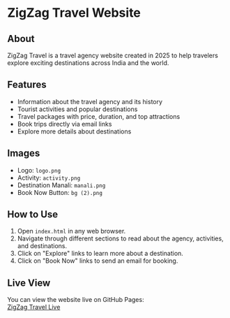 # ZigZag Travel Website

## About
ZigZag Travel is a travel agency website created in 2025 to help travelers explore exciting destinations across India and the world.

## Features
- Information about the travel agency and its history
- Tourist activities and popular destinations
- Travel packages with price, duration, and top attractions
- Book trips directly via email links
- Explore more details about destinations

## Images
- Logo: `logo.png`
- Activity: `activity.png`
- Destination Manali: `manali.png`
- Book Now Button: `bg (2).png`

## How to Use
1. Open `index.html` in any web browser.
2. Navigate through different sections to read about the agency, activities, and destinations.
3. Click on "Explore" links to learn more about a destination.
4. Click on "Book Now" links to send an email for booking.

## Live View
You can view the website live on GitHub Pages:  
[ZigZag Travel Live](https://harshitrajput139.github.io/zigzag/)
